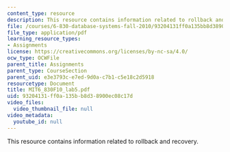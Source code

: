 ```yaml
---
content_type: resource
description: This resource contains information related to rollback and recovery.
file: /courses/6-830-database-systems-fall-2010/93204131ff0a135bb8d38900ec08c17d_MIT6_830F10_lab5.pdf
file_type: application/pdf
learning_resource_types:
- Assignments
license: https://creativecommons.org/licenses/by-nc-sa/4.0/
ocw_type: OCWFile
parent_title: Assignments
parent_type: CourseSection
parent_uid: e3e3793c-e7ed-9d0a-c7b1-c5e18c2d5918
resourcetype: Document
title: MIT6_830F10_lab5.pdf
uid: 93204131-ff0a-135b-b8d3-8900ec08c17d
video_files:
  video_thumbnail_file: null
video_metadata:
  youtube_id: null
---
```

This resource contains information related to rollback and recovery.